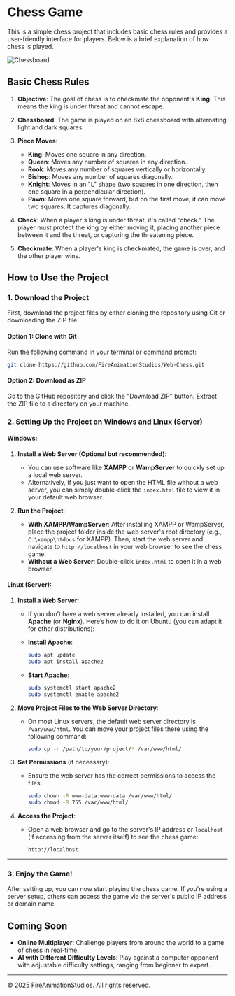 # Chess Game

This is a simple chess project that includes basic chess rules and provides a user-friendly interface for players. Below is a brief explanation of how chess is played.

![Chessboard](https://i.postimg.cc/15WbKHmp/chess.png)

## Basic Chess Rules

1. **Objective**: The goal of chess is to checkmate the opponent's **King**. This means the king is under threat and cannot escape.
   
2. **Chessboard**: The game is played on an 8x8 chessboard with alternating light and dark squares.

3. **Piece Moves**:
   - **King**: Moves one square in any direction.
   - **Queen**: Moves any number of squares in any direction.
   - **Rook**: Moves any number of squares vertically or horizontally.
   - **Bishop**: Moves any number of squares diagonally.
   - **Knight**: Moves in an "L" shape (two squares in one direction, then one square in a perpendicular direction).
   - **Pawn**: Moves one square forward, but on the first move, it can move two squares. It captures diagonally.

4. **Check**: When a player's king is under threat, it's called "check." The player must protect the king by either moving it, placing another piece between it and the threat, or capturing the threatening piece.

5. **Checkmate**: When a player's king is checkmated, the game is over, and the other player wins.

## How to Use the Project

### 1. Download the Project
First, download the project files by either cloning the repository using Git or downloading the ZIP file.

#### Option 1: Clone with Git
Run the following command in your terminal or command prompt:

```bash
git clone https://github.com/FireAnimationStudios/Web-Chess.git
```

#### Option 2: Download as ZIP
Go to the GitHub repository and click the "Download ZIP" button. Extract the ZIP file to a directory on your machine.

### 2. Setting Up the Project on Windows and Linux (Server)

#### Windows:

1. **Install a Web Server (Optional but recommended)**:
   - You can use software like **XAMPP** or **WampServer** to quickly set up a local web server.
   - Alternatively, if you just want to open the HTML file without a web server, you can simply double-click the `index.html` file to view it in your default web browser.

2. **Run the Project**:
   - **With XAMPP/WampServer**: After installing XAMPP or WampServer, place the project folder inside the web server's root directory (e.g., `C:\xampp\htdocs` for XAMPP). Then, start the web server and navigate to `http://localhost` in your web browser to see the chess game.
   - **Without a Web Server**: Double-click `index.html` to open it in a web browser.

#### Linux (Server):

1. **Install a Web Server**:
   - If you don’t have a web server already installed, you can install **Apache** (or **Nginx**). Here’s how to do it on Ubuntu (you can adapt it for other distributions):

   - **Install Apache**:
     ```bash
     sudo apt update
     sudo apt install apache2
     ```

   - **Start Apache**:
     ```bash
     sudo systemctl start apache2
     sudo systemctl enable apache2
     ```

2. **Move Project Files to the Web Server Directory**:
   - On most Linux servers, the default web server directory is `/var/www/html`. You can move your project files there using the following command:
     ```bash
     sudo cp -r /path/to/your/project/* /var/www/html/
     ```

3. **Set Permissions** (if necessary):
   - Ensure the web server has the correct permissions to access the files:
     ```bash
     sudo chown -R www-data:www-data /var/www/html/
     sudo chmod -R 755 /var/www/html/
     ```

4. **Access the Project**:
   - Open a web browser and go to the server's IP address or `localhost` (if accessing from the server itself) to see the chess game:
     ```
     http://localhost
     ```

---

### 3. Enjoy the Game!
After setting up, you can now start playing the chess game. If you're using a server setup, others can access the game via the server's public IP address or domain name.

## Coming Soon

- **Online Multiplayer**: Challenge players from around the world to a game of chess in real-time.
- **AI with Different Difficulty Levels**: Play against a computer opponent with adjustable difficulty settings, ranging from beginner to expert.

---

© 2025 FireAnimationStudios. All rights reserved.
